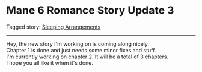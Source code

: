 # Mane 6 Romance Story Update 3

Tagged story: [Sleeping Arrangements](https://www.fimfiction.net/story/453503/sleeping-arrangements)

***

Hey, the new story I'm working on is coming along nicely.  
Chapter 1 is done and just needs some minor fixes and stuff.  
I'm currently working on chapter 2\. It will be a total of 3 chapters.  
I hope you all like it when it's done.
